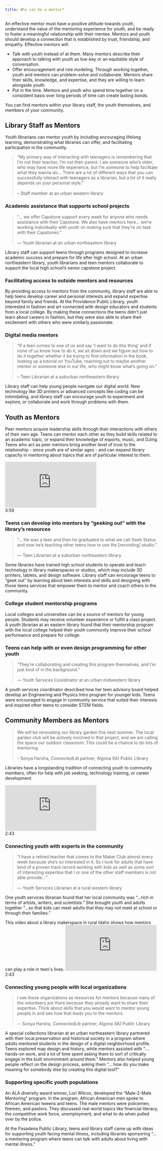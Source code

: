 ```yaml
---
title: Who can be a mentor? 
---
```


An effective mentor must have a positive attitude towards youth, understand the value of the mentoring experience for youth, and be ready to foster a meaningful relationship with their mentee. Mentors and youth should develop a connection that is established by trust, friendship, and empathy. Effective mentors will:

* Talk with youth instead of at them. Many mentors describe their approach to talking with youth as low-key or an equitable style of conversation.
* Offer encouragement and role modeling. Through working together, youth and mentors can problem-solve and collaborate. Mentors share their skills, knowledge, and expertise, and they are willing to learn alongside youth. 
* Put in the time. Mentors and youth who spend time together on a consistent basis over long periods of time can create lasting bonds.

You can find mentors within your library staff, the youth themselves, and members of your community. 

## Library Staff as Mentors

Youth librarians can mentor youth by including encouraging lifelong learning, demonstrating what libraries can offer, and facilitating participation in the community. 

>  “My primary way of interacting with teenagers is remembering that I’m not their teacher, I’m not their parent. I am someone who’s older, who may have more life experience, but I’m someone to help facilitate what they wanna do… There are a lot of different ways that you can successfully interact with teenagers as a librarian, but a lot of it really depends on your personal style.” <br/><br/>– Staff member at an urban western library 

### Academic assistance that supports school projects

>“… we offer Capstone support every week for anyone who needs assistance with their Capstone. We also have mentors here… we’re working individually with youth on making sure that they’re on task with their Capstones.”<br/><br/>— Youth librarian at an urban northeastern library

Library staff can support teens through programs designed to increase academic success and prepare for life after high school. At an urban northeastern library, youth librarians and teen mentors collaborate to support the local high school’s senior capstone project.

### Facilitating access to outside mentors and resources

By providing access to mentors from the community, library staff are able to help teens develop career and personal interests and expand expertise beyond family and friends. At the Providence Public Library, youth interested in fashion and art connected with design educators and students from a local college. By making these connections the teens didn't just learn about careers in fashion, but they were also able to share their excitement with others who were similarly passionate.

### Digital media mentors        
> “If a teen comes to one of us and say ‘I want to do this thing’ and if none of us know how to do it, we sit down and we figure out how to do it together whether it be trying to find information in the book, looking up a tutorial on YouTube, reaching out to maybe another mentor or someone else in our life, who might know what’s going on.” <br/><br/>– Teen Librarian at a suburban northeastern library    

Library staff can help young people navigate our digital world. New technology like 3D printers or advanced concepts like coding can be intimidating, and library staff can encourage youth to experiment and explore, or collaborate and work through problems with them.

## Youth as Mentors        

Peer mentors acquire leadership skills through their interactions with others of their own age. Teens can mentor each other as they build skills related to an academic topic, or expand their knowledge of esports, music, and DJing. Teens who act as peer mentors bring another level of trust to the relationship - since youth are of similar ages - and can expand library capacity in mentoring about topics that are of particular interest to them.

<div class="callout videos" markdown="1">
<iframe src="https://www.youtube.com/embed/Fu_SfXxkGhM" frameborder="0" allow="autoplay; encrypted-media" allowfullscreen></iframe>
<div class="videotime">3:59</div></div>


### Teens can develop into mentors by “geeking out” with the library’s resources

>“… He was a teen and then he graduated to what we call Geek Status and now he’s teaching other teens how to use the [recording] studio.”<br/><br/> — Teen Librarian at a suburban northeastern library

Some libraries have trained high school students to operate and teach technology in library makerspaces or studios, which may include 3D printers, tablets, and design software. Library staff can encourage teens to “geek out” by learning about teen interests and skills and designing with those teens services that empower them to mentor and coach others in the community.

### College student mentorship programs
Local colleges and universities can be a source of mentors for young people. Students may receive volunteer experience or fulfill a class project. A youth librarian at an eastern library found that their mentorship program with the local college helped their youth community improve their school performance and prepare for college.

### Teens can help with or even design programming for other youth
> “They’re collaborating and creating this program themselves, and I’m just kind of in the background.” <br/><br/>— Youth Services Coordinator at an urban midwestern library

A youth services coordinator described how her teen advisory board helped develop an Engineering and Physics Intro program for younger kids. Teens were encouraged to engage in community service that suited their interests and inspired other teens to consider STEM fields. 

## Community Members as Mentors

>We will be renovating our library garden this next summer.  The local garden club will be actively involved in that project, and we are calling the space our outdoor classroom.  This could be a chance to do lots of mentoring. <br/><br/>- Sonya Harsha, _ConnectedLib_ partner, Algona (IA) Public Library

Libraries have a longstanding tradition of connecting youth to community members, often for help with job seeking, technology training, or career development. 

<div class="callout videos" markdown="1">
<iframe src="https://www.youtube.com/embed/cIWcevekZYo" frameborder="0" allow="autoplay; encrypted-media" allowfullscreen></iframe>
<div class="videotime">2:43</div></div>


### Connecting youth with experts in the community
>“I have a retired teacher that comes to the Maker Club almost every week because she’s so interested in it. So I look for adults that have kind of a proven track record working with kids as well as some sort of interesting expertise that I or one of the other staff members is not able provide…” <br/><br/>— Youth Services Librarian at a rural western library

One youth services librarian found that her local community was “…rich in terms of artists, writers, and scientists.” She brought youth and adults together “…so that kids can meet adults that they may not meet at school or through their families.”

<div class="callout videos">
This video about a library makerspace in rural Idaho shows how mentors can play a role in teen's lives.
<iframe src="https://www.youtube.com/embed/oPaKlz1GSEE" frameborder="0" allow="autoplay; encrypted-media" allowfullscreen></iframe>
<div class="videotime">2:43</div></div> 


### Connecting young people with local organizations

> I see these organizations as resources for mentors because many of the volunteers are there because they already want to share their expertise. Think about skills that you would want to mentor young people in and see how that leads you to the mentors. <br/><br/>-- Sonya Harsha, _ConnectedLib_ partner, Algona (IA) Public Library

A special collections librarian at an urban northeastern library partnered with their local preservation and historical society in a program where adults mentored students in the design of a digital neighborhood profile. Teens explored map design and history, while mentors assisted with “…. hands-on work, and a lot of time spent asking them to sort of critically engage in the built environment around them.” Mentors also helped young people reflect on the design process, asking them “… how do you make meaning for somebody else by creating this digital tool?”

### Supporting specific youth populations

An ALA diversity award winner, Lori Wilcox, developed the “Male-2-Male Mentoring” program. In the program, African American men spoke to African American tweens and teens. The male mentors were policemen, firemen, and pastors. They discussed real world topics like financial literacy, the competitive work force, unemployment, and what to do when pulled over by the police.

At the Pasadena Public Library, teens and library staff came up with ideas for supporting youth facing mental illness, including libraries sponsoring “…a mentoring program where teens can talk with adults about living with mental illness.”